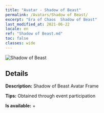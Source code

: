 ```yaml
---
title: "Avatar - Shadow of Beast"
permalink: /Avatars/Shadow of Beast/
excerpt: "Era of Chaos  Shadow of Beast"
last_modified_at: 2021-06-22
locale: en
ref: "Shadow of Beast.md"
toc: false
classes: wide
---
```

 ![Shadow of Beast](/images/a/avatarFrame_79.png)

## Details

 **Description:** Shadow of Beast Avatar Frame 

 **Tips:** Obtained through event participation 

 **Is available:**  + 

